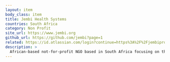 ```yaml
---
layout: item
body_class: item
title: Jembi Health Systems
countries: South Africa
category: Non Profit
site_url: https://www.jembi.org
github_url: https://github.com/jembi?page=1
related: https://id.atlassian.com/login?continue=https%3A%2F%2Fjembiprojects.jira.com%2Flogin%3FredirectCount%3D1
description: >
  African-based not-for-profit NGO based in South Africa focusing on the development of eHealth and health Information systems in developing countries
---
```

